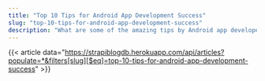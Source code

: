 ```yaml
---
title: "Top 10 Tips for Android App Development Success"
slug: "top-10-tips-for-android-app-development-success"
description: "What are some of the amazing tips by Android app developers to create and launch a successful app for Android devices? Do you want 10 trusted Android app development tips?"
---
```


{{< article data="https://strapiblogdb.herokuapp.com/api/articles?populate=*&filters[slug][$eq]=top-10-tips-for-android-app-development-success" >}}
